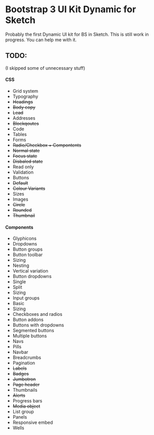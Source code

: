 # Bootstrap 3 UI Kit Dynamic for Sketch

Probably the first Dynamic UI kit for BS in Sketch.
This is still work in progress. You can help me with it.

## TODO:
(I skipped some of unnecessary stuff)

#### CSS
* Grid system
* Typography
 * ~~Headings~~
 * ~~Body copy~~
 * ~~Lead~~
 * Addresses
 * ~~Blockqoutes~~
* Code
* Tables
* Forms
 * ~~Radio/Checkbox + Compontents~~
 * ~~Normal state~~
 * ~~Focus state~~
 * ~~Disbaled state~~
 * Read only
 * Validation
* Buttons
 * ~~Default~~
 * ~~Colour Variants~~
 * Sizes
* Images
 * ~~Circle~~
 * ~~Rounded~~
 * ~~Thumbnail~~

#### Components
* Glyphicons
* Dropdowns
* Button groups
 * Button toolbar
 * Sizing
 * Nesting
 * Vertical variation
* Button dropdowns
 * Single
 * Split
 * Sizing
* Input groups
 * Basic
 * Sizing
 * Checkboxes and radios
 * Button addons
 * Buttons with dropdowns
 * Segmented buttons
 * Multiple buttons
* Navs
 * Pills
* Navbar
* Breadcrumbs
* Pagination
* ~~Labels~~
* ~~Badges~~
* ~~Jumbotron~~
* ~~Page header~~
* Thumbnails
* ~~Alerts~~
* Progress bars
* ~~Media object~~
* List group
* Panels
* Responsive embed
* Wells
